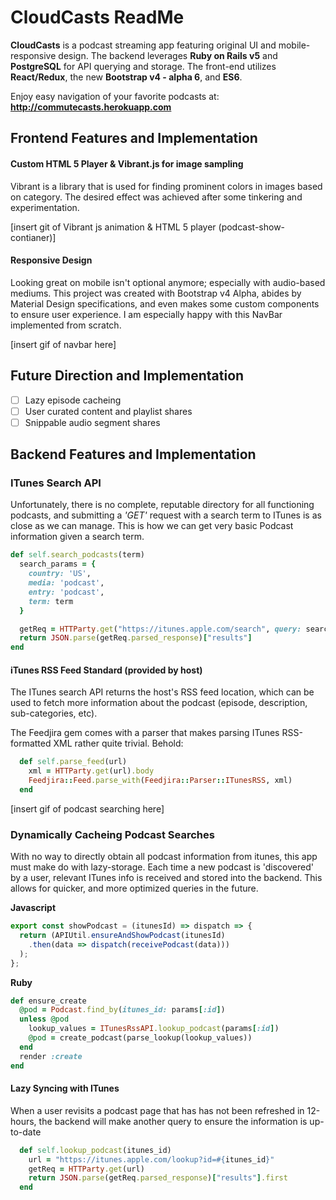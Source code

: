 # CloudCasts ReadMe

**CloudCasts** is a podcast streaming app featuring original UI and mobile-responsive design. The backend leverages **Ruby on Rails v5** and
**PostgreSQL** for API querying and storage. The front-end utilizes **React/Redux**, the new **Bootstrap v4 - alpha 6**, and **ES6**.

Enjoy easy navigation of your favorite podcasts at: **http://commutecasts.herokuapp.com**

## Frontend Features and Implementation

#### Custom HTML 5 Player & Vibrant.js for image sampling
Vibrant is a library that is used for finding prominent colors in images
based on category. The desired effect was achieved after some tinkering
and experimentation.

[insert git of Vibrant js animation & HTML 5 player (podcast-show-contianer)]

#### Responsive Design
Looking great on mobile isn't optional anymore; especially with audio-based
mediums. This project was created with Bootstrap v4 Alpha, abides by Material
Design specifications, and even makes some custom components to ensure user experience. I am especially happy with this NavBar implemented from scratch.

[insert gif of navbar here]

## Future Direction and Implementation
- [ ] Lazy episode cacheing
- [ ] User curated content and playlist shares
- [ ] Snippable audio segment shares

## Backend Features and Implementation

### ITunes Search API
Unfortunately, there is no complete, reputable directory for all functioning
podcasts, and submitting a *'GET'* request with a search term to ITunes
is as close as we can manage. This is how we can get very basic Podcast
information given a search term.

```Ruby
def self.search_podcasts(term)
  search_params = {
    country: 'US',
    media: 'podcast',
    entry: 'podcast',
    term: term
  }

  getReq = HTTParty.get("https://itunes.apple.com/search", query: search_params)
  return JSON.parse(getReq.parsed_response)["results"]
end
```

#### iTunes RSS Feed Standard (provided by host)
The ITunes search API returns the host's RSS feed location, which can be
used to fetch more information about the podcast (episode, description, sub-categories, etc).

The Feedjira gem comes with a parser that makes parsing ITunes RSS-formatted XML rather quite trivial. Behold:
```Ruby
  def self.parse_feed(url)
    xml = HTTParty.get(url).body
    Feedjira::Feed.parse_with(Feedjira::Parser::ITunesRSS, xml)
  end
```

[insert gif of podcast searching here]

### Dynamically Cacheing Podcast Searches
With no way to directly obtain all podcast information from itunes, this
app must make do with lazy-storage. Each time a new podcast is 'discovered'
by a user, relevant ITunes info is received and stored into the backend.
This allows for quicker, and more optimized queries
in the future.

**Javascript**
```Javascript
export const showPodcast = (itunesId) => dispatch => {
  return (APIUtil.ensureAndShowPodcast(itunesId)
    .then(data => dispatch(receivePodcast(data)))
  );
};
```
**Ruby**
```Ruby
def ensure_create
  @pod = Podcast.find_by(itunes_id: params[:id])
  unless @pod
    lookup_values = ITunesRssAPI.lookup_podcast(params[:id])
    @pod = create_podcast(parse_lookup(lookup_values))
  end
  render :create
end
```

#### Lazy Syncing with ITunes
When a user revisits a podcast page that has has not been refreshed in
12-hours, the backend will make another query to ensure the information
is up-to-date
```Ruby
  def self.lookup_podcast(itunes_id)
    url = "https://itunes.apple.com/lookup?id=#{itunes_id}"
    getReq = HTTParty.get(url)
    return JSON.parse(getReq.parsed_response)["results"].first
  end
```
